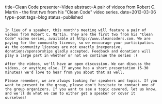 title=Clean Code
presenter=Video
abstract=A pair of videos from Robert C. Martin - the first two from his "Clean Code" video series.
date=2013-03-06
type=post
tags=blog
status=published
~~~~~~

In lieu of a speaker, this month's meeting will feature a pair of videos from Robert C. Martin. They are the first two from his "Clean Code" video series, available at http://www.cleancoders.com. We are paying for the community license, so we encourage your participation. As the community licenses are not exactly inexpensive, donations/sponsorships gladly accepted. Feedback and donations will play a large part in whether or not we continue the series :)

After the videos, we'll have an open discussion. We can discuss the videos, or anything else. If anyone has a short presentation (5-30 minutes) we'd love to hear from you about that as well.

Please remember, we are always looking for speakers and topics. If you want to present to the group, please don't hesitate to contact one of the group organizers. If you want to see a topic covered, let us know, and we'll do what we can to either get a speaker or cover it ourselves!
